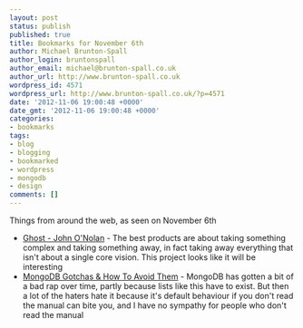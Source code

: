 ```yaml
---
layout: post
status: publish
published: true
title: Bookmarks for November 6th
author: Michael Brunton-Spall
author_login: bruntonspall
author_email: michael@brunton-spall.co.uk
author_url: http://www.brunton-spall.co.uk
wordpress_id: 4571
wordpress_url: http://www.brunton-spall.co.uk/?p=4571
date: '2012-11-06 19:00:48 +0000'
date_gmt: '2012-11-06 19:00:48 +0000'
categories:
- bookmarks
tags:
- blog
- blogging
- bookmarked
- wordpress
- mongodb
- design
comments: []
---
```

<p>Things from around the web, as seen on November 6th</p>
<ul>
<li><a href="http://john.onolan.org/ghost/">Ghost - John O'Nolan</a> - The best products are about taking something complex and taking something away, in fact taking away everything that isn&#039;t about a single core vision.  This project looks like it will be interesting</li>
<li><a href="http://rsmith.co/2012/11/05/mongodb-gotchas-and-how-to-avoid-them/">MongoDB Gotchas &amp; How To Avoid Them</a> - MongoDB has gotten a bit of a bad rap over time, partly because lists like this have to exist.  But then a lot of the haters hate it because it&#039;s default behaviour if you don&#039;t read the manual can bite you, and I have no sympathy for people who don&#039;t read the manual</li>
</ul>
